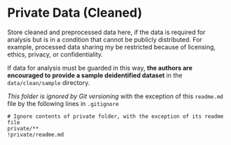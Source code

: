 # Private Data (Cleaned)
Store cleaned and preprocessed data here, if the data is required for analysis but is in a condition that cannot be publicly distributed. For example, processed data sharing my be restricted because of  licensing, ethics, privacy, or confidentiality.

If data for analysis must be guarded in this way, **the authors are encouraged to provide a sample deidentified dataset** in the `data/clean/sample` directory.

*This folder is ignored by Git versioning* with the exception of this `readme.md` file by the following lines in `.gitignore`

```gitignore
# Ignore contents of private folder, with the exception of its readme file
private/**
!private/readme.md
```
